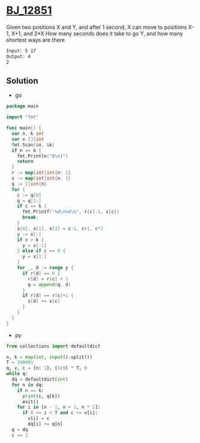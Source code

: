 # [BJ_12851](https://acmicpc.net/problem/12851)

Given two positions X and Y, and after 1 second, X can move to positions X-1, X+1, and 2*X
How many seconds does it take to go Y, and how many shortest ways are there

```txt
Input: 5 17
Output: 4
2
```

## Solution

* go

```go
package main

import "fmt"

func main() {
  var n, k int
  var x [3]int
  fmt.Scan(&n, &k)
  if n == k {
    fmt.Println("0\n1")
    return
  }
  r := map[int]int{n: 1}
  s := map[int]int{n: 1}
  q := []int{n}
  for {
    c := q[0]
    q = q[1:]
    if c == k {
      fmt.Printf("%d\n%d\n", r[c]-1, s[c])
      break
    }
    x[0], x[1], x[2] = c-1, c+1, c*2
    y := x[:]
    if c > k {
      y = x[:1]
    } else if c == 0 {
      y = x[1:]
    }
    for _, d := range y {
      if r[d] == 0 {
        r[d] = r[c] + 1
        q = append(q, d)
      }
      if r[d] == r[c]+1 {
        s[d] += s[c]
      }
    }
  }
}
```

* py

```py
from collections import defaultdict

n, k = map(int, input().split())
T = 100001
q, v, c = {n: 1}, [1e9] * T, 0
while q:
  dq = defaultdict(int)
  for n in dq:
    if n == k:
      print(c, q[k])
      exit()
    for i in [n - 1, n + 1, n * 2]:
      if 0 <= i < T and c <= v[i]:
        v[i] = c
        dq[i] += q[n]
  q = dq
  c += 1
```
